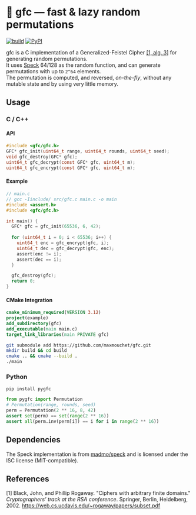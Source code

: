# 🎲 gfc — fast & lazy random permutations

[![build](https://github.com/maxmouchet/gfc/actions/workflows/build.yml/badge.svg)](https://github.com/maxmouchet/gfc/actions/workflows/build.yml)
[![PyPI](https://img.shields.io/pypi/v/pygfc)](https://pypi.org/project/pygfc/)

gfc is a C implementation of a Generalized-Feistel Cipher [[1, alg. 3]](#1) for generating random permutations.  
It uses [Speck](https://en.wikipedia.org/wiki/Speck_%28cipher%29) 64/128 as the random function, and can generate permutations with up to `2^64` elements.  
The permutation is computed, and reversed, _on-the-fly_, without any mutable state and by using very little memory.

## Usage

### C / C++

#### API

```c
#include <gfc/gfc.h>
GFC* gfc_init(uint64_t range, uint64_t rounds, uint64_t seed);
void gfc_destroy(GFC* gfc);
uint64_t gfc_decrypt(const GFC* gfc, uint64_t m);
uint64_t gfc_encrypt(const GFC* gfc, uint64_t m);
```

#### Example

```c
// main.c
// gcc -Iinclude/ src/gfc.c main.c -o main
#include <assert.h>
#include <gfc/gfc.h>

int main() {
  GFC* gfc = gfc_init(65536, 6, 42);
  
  for (uint64_t i = 0; i < 65536; i++) {
    uint64_t enc = gfc_encrypt(gfc, i);
    uint64_t dec = gfc_decrypt(gfc, enc);
    assert(enc != i);
    assert(dec == i);
  }

  gfc_destroy(gfc);
  return 0;
}
```

#### CMake Integration

```cmake
cmake_minimum_required(VERSION 3.12)
project(example)
add_subdirectory(gfc)
add_executable(main main.c)
target_link_libraries(main PRIVATE gfc)
```

```bash
git submodule add https://github.com/maxmouchet/gfc.git
mkdir build && cd build
cmake .. && cmake --build .
./main
```

### Python

```
pip install pygfc
```

```python
from pygfc import Permutation
# Permutation(range, rounds, seed)
perm = Permutation(2 ** 16, 8, 42)
assert set(perm) == set(range(2 ** 16))
assert all(perm.inv(perm[i]) == i for i in range(2 ** 16))
```

## Dependencies

The Speck implementation is from [madmo/speck](https://github.com/madmo/speck) and is licensed under the ISC license (MIT-compatible).  

## References

<a id="1">[1]</a> Black, John, and Phillip Rogaway. "Ciphers with arbitrary finite domains." _Cryptographers’ track at the RSA conference_. Springer, Berlin, Heidelberg, 2002.
https://web.cs.ucdavis.edu/~rogaway/papers/subset.pdf
